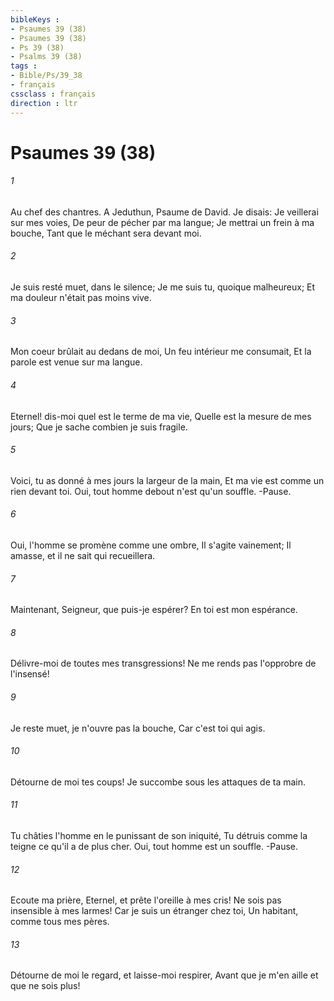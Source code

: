 ```yaml
---
bibleKeys : 
- Psaumes 39 (38)
- Psaumes 39 (38)
- Ps 39 (38)
- Psalms 39 (38)
tags : 
- Bible/Ps/39_38
- français
cssclass : français
direction : ltr
---
```


# Psaumes 39 (38)

###### 1
Au chef des chantres. A Jeduthun, Psaume de David. Je disais: Je veillerai sur mes voies, De peur de pécher par ma langue; Je mettrai un frein à ma bouche, Tant que le méchant sera devant moi.
###### 2
Je suis resté muet, dans le silence; Je me suis tu, quoique malheureux; Et ma douleur n'était pas moins vive.
###### 3
Mon coeur brûlait au dedans de moi, Un feu intérieur me consumait, Et la parole est venue sur ma langue.
###### 4
Eternel! dis-moi quel est le terme de ma vie, Quelle est la mesure de mes jours; Que je sache combien je suis fragile.
###### 5
Voici, tu as donné à mes jours la largeur de la main, Et ma vie est comme un rien devant toi. Oui, tout homme debout n'est qu'un souffle. -Pause.
###### 6
Oui, l'homme se promène comme une ombre, Il s'agite vainement; Il amasse, et il ne sait qui recueillera.
###### 7
Maintenant, Seigneur, que puis-je espérer? En toi est mon espérance.
###### 8
Délivre-moi de toutes mes transgressions! Ne me rends pas l'opprobre de l'insensé!
###### 9
Je reste muet, je n'ouvre pas la bouche, Car c'est toi qui agis.
###### 10
Détourne de moi tes coups! Je succombe sous les attaques de ta main.
###### 11
Tu châties l'homme en le punissant de son iniquité, Tu détruis comme la teigne ce qu'il a de plus cher. Oui, tout homme est un souffle. -Pause.
###### 12
Ecoute ma prière, Eternel, et prête l'oreille à mes cris! Ne sois pas insensible à mes larmes! Car je suis un étranger chez toi, Un habitant, comme tous mes pères.
###### 13
Détourne de moi le regard, et laisse-moi respirer, Avant que je m'en aille et que ne sois plus!
